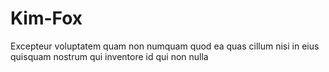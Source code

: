 # Kim-Fox
Excepteur voluptatem quam non numquam quod ea quas cillum nisi in eius quisquam nostrum qui inventore id qui non nulla
